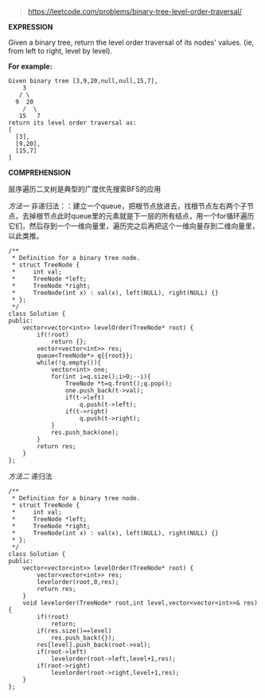 >https://leetcode.com/problems/binary-tree-level-order-traversal/

**EXPRESSION**

Given a binary tree, return the level order traversal of its nodes' values. (ie, from left to right, level by level).

**For example:**

    Given binary tree [3,9,20,null,null,15,7],
        3
       / \
      9  20
        /  \
       15   7
    return its level order traversal as:
    [
      [3],
      [9,20],
      [15,7]
    ]
    
**COMPREHENSION**

层序遍历二叉树是典型的广度优先搜索BFS的应用

*方法一* 非递归法：：建立一个queue，把根节点放进去，找根节点左右两个子节点，去掉根节点此时queue里的元素就是下一层的所有结点，用一个for循环遍历它们，然后存到一个一维向量里，遍历完之后再把这个一维向量存到二维向量里，以此类推。

```
/**
 * Definition for a binary tree node.
 * struct TreeNode {
 *     int val;
 *     TreeNode *left;
 *     TreeNode *right;
 *     TreeNode(int x) : val(x), left(NULL), right(NULL) {}
 * };
 */
class Solution {
public:
    vector<vector<int>> levelOrder(TreeNode* root) {
        if(!root)
            return {};
        vector<vector<int>> res;
        queue<TreeNode*> q{{root}};
        while(!q.empty()){
            vector<int> one;
            for(int i=q.size();i>0;--i){
                TreeNode *t=q.front();q.pop();
                one.push_back(t->val);
                if(t->left)
                    q.push(t->left);
                if(t->right)
                    q.push(t->right);
            }
            res.push_back(one);
        }
        return res;
    }
};
```

*方法二* 递归法

```
/**
 * Definition for a binary tree node.
 * struct TreeNode {
 *     int val;
 *     TreeNode *left;
 *     TreeNode *right;
 *     TreeNode(int x) : val(x), left(NULL), right(NULL) {}
 * };
 */
class Solution {
public:
    vector<vector<int>> levelOrder(TreeNode* root) {
        vector<vector<int>> res;
        levelorder(root,0,res);
        return res;
    }
    void levelorder(TreeNode* root,int level,vector<vector<int>>& res){
        if(!root)
            return;
        if(res.size()==level)
            res.push_back({});
        res[level].push_back(root->val);
        if(root->left)
            levelorder(root->left,level+1,res);
        if(root->right)
            levelorder(root->right,level+1,res);
    }
};
```
